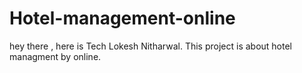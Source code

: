 # Hotel-management-online
hey there , here is Tech Lokesh Nitharwal. This project is about hotel managment by online.
